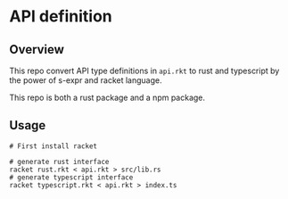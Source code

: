 # API definition

## Overview

This repo convert API type definitions in `api.rkt` to rust and typescript
by the power of s-expr and racket language.

This repo is both a rust package and a npm package.

## Usage

```shell
# First install racket

# generate rust interface
racket rust.rkt < api.rkt > src/lib.rs
# generate typescript interface
racket typescript.rkt < api.rkt > index.ts
```
